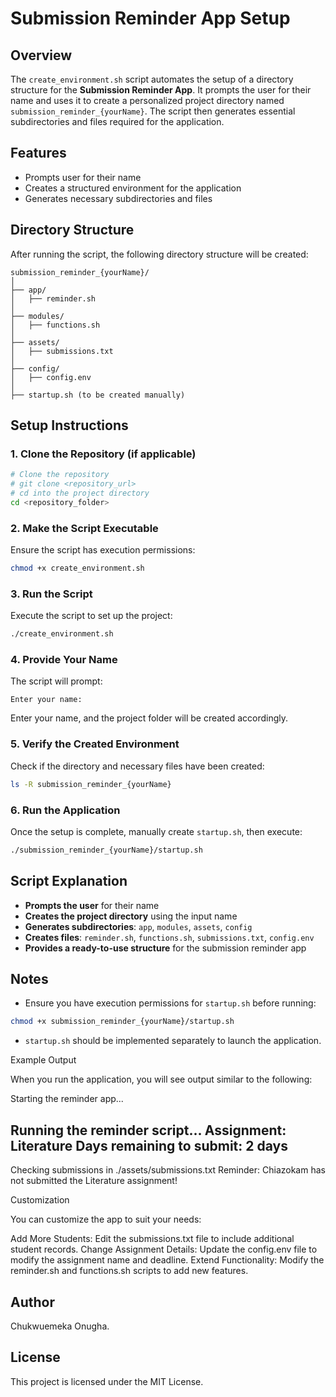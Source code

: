 # Submission Reminder App Setup

## Overview
The `create_environment.sh` script automates the setup of a directory structure for the **Submission Reminder App**. It prompts the user for their name and uses it to create a personalized project directory named `submission_reminder_{yourName}`. The script then generates essential subdirectories and files required for the application.

## Features
- Prompts user for their name
- Creates a structured environment for the application
- Generates necessary subdirectories and files

## Directory Structure
After running the script, the following directory structure will be created:
```
submission_reminder_{yourName}/
│
├── app/
│   ├── reminder.sh
│
├── modules/
│   ├── functions.sh
│
├── assets/
│   ├── submissions.txt
│
├── config/
│   ├── config.env
│
├── startup.sh (to be created manually)
```

## Setup Instructions
### 1. Clone the Repository (if applicable)
```sh
# Clone the repository
# git clone <repository_url>
# cd into the project directory
cd <repository_folder>
```

### 2. Make the Script Executable
Ensure the script has execution permissions:
```sh
chmod +x create_environment.sh
```

### 3. Run the Script
Execute the script to set up the project:
```sh
./create_environment.sh
```

### 4. Provide Your Name
The script will prompt:
```
Enter your name:
```
Enter your name, and the project folder will be created accordingly.

### 5. Verify the Created Environment
Check if the directory and necessary files have been created:
```sh
ls -R submission_reminder_{yourName}
```

### 6. Run the Application
Once the setup is complete, manually create `startup.sh`, then execute:
```sh
./submission_reminder_{yourName}/startup.sh
```

## Script Explanation
- **Prompts the user** for their name
- **Creates the project directory** using the input name
- **Generates subdirectories**: `app`, `modules`, `assets`, `config`
- **Creates files**: `reminder.sh`, `functions.sh`, `submissions.txt`, `config.env`
- **Provides a ready-to-use structure** for the submission reminder app

## Notes
- Ensure you have execution permissions for `startup.sh` before running:
```sh
chmod +x submission_reminder_{yourName}/startup.sh
```
- `startup.sh` should be implemented separately to launch the application.

Example Output

When you run the application, you will see output similar to the following:

Starting the reminder app...

Running the reminder script...
Assignment: Literature
Days remaining to submit: 2 days
--------------------------------------------
Checking submissions in ./assets/submissions.txt
Reminder: Chiazokam has not submitted the Literature assignment!

Customization

You can customize the app to suit your needs:

Add More Students: Edit the submissions.txt file to include additional student records.
Change Assignment Details: Update the config.env file to modify the assignment name and deadline.
Extend Functionality: Modify the reminder.sh and functions.sh scripts to add new features.

## Author
Chukwuemeka Onugha.

## License
This project is licensed under the MIT License.

